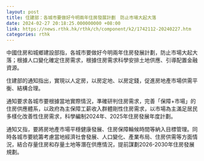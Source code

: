 ```yaml
---
layout: post
title: 住建部：各城市要做好今明兩年住房發展計劃　防止市場大起大落
date: 2024-02-27 20:18:25.000000000 +08:00
link: https://news.rthk.hk/rthk/ch/component/k2/1742112-20240227.htm
categories: rthk
---
```


中國住房和城鄉建設部指，各城市要做好今明兩年住房發展計劃，防止市場大起大落；根據人口變化確定住房需求，根據住房需求科學安排土地供應、引導配置金融資源。

住建部的通知指出，實現以人定房，以房定地、以房定錢，促進房地產市場供需平衡、結構合理。

通知要求各城市要根據當地實際情況，準確研判住房需求，完善「保障+市場」的住房供應體系，以政府為主保障工薪收入群體剛性住房需求，以市場為主滿足居民多樣化改善性住房需求，科學編制2024年、2025年住房發展年度計劃。

通知又指，要將房地產市場平穩健康發展、住房保障輪候時間等納入目標管理。同時各城市要統籌考慮當地經濟社會發展、人口變化、產業布局、住房供需等方面情況，結合存量住房和存量土地等潛在供應情況，提前謀劃2026-2030年住房發展規劃。
